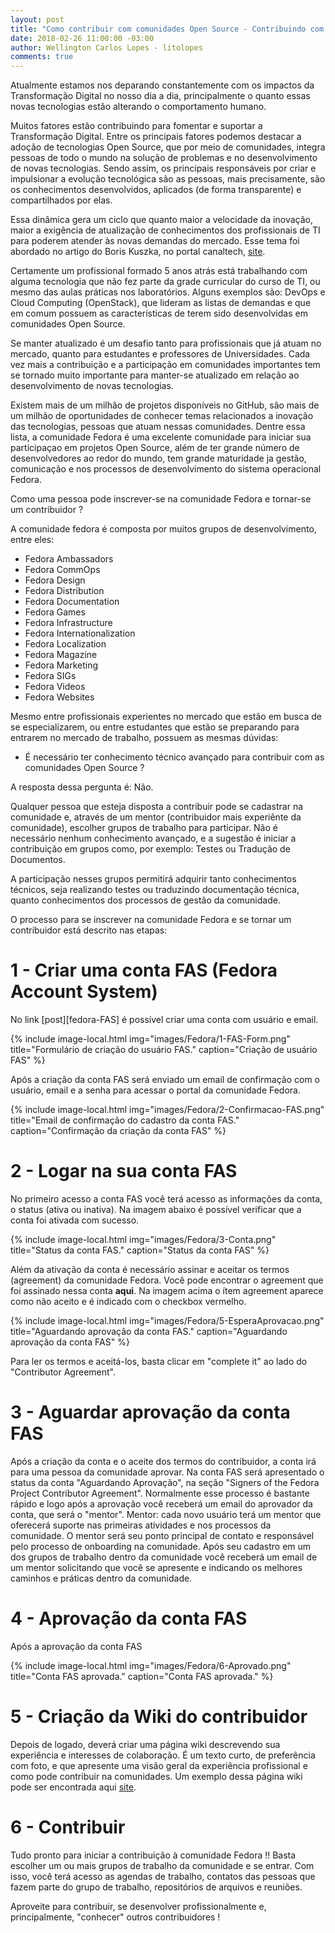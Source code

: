 ```yaml
---
layout: post
title: "Como contribuir com comunidades Open Source - Contribuindo com o Fedora"
date: 2018-02-26 11:00:00 -03:00
author: Wellington Carlos Lopes - litolopes
comments: true
---
```


Atualmente estamos nos deparando constantemente com os impactos da Transformação Digital no nosso dia a dia, principalmente o quanto essas novas tecnologias estão alterando o comportamento humano.

Muitos fatores estão contribuindo para fomentar e suportar a Transformação Digital. Entre os principais fatores podemos destacar a adoção de tecnologias Open Source, que por meio de comunidades, integra pessoas de todo o mundo na solução de problemas e no desenvolvimento de novas tecnologias. Sendo assim, os principais responsáveis por criar e impulsionar a evolução tecnológica são as pessoas, mais precisamente, são os conhecimentos desenvolvidos, aplicados (de forma transparente) e compartilhados por elas.

Essa dinâmica gera um ciclo que quanto maior a velocidade da inovação, maior a exigência de atualização de conhecimentos dos profissionais de TI para poderem atender às novas demandas do mercado. Esse tema foi abordado no artigo do Boris Kuszka, no portal canaltech, [site][o-futuro-sao-pessoas].

Certamente um profissional formado 5 anos atrás está trabalhando com alguma tecnologia que não fez parte da grade curricular do curso de TI, ou mesmo das aulas práticas nos laboratórios. Alguns exemplos são: DevOps e Cloud Computing (OpenStack), que lideram as listas de demandas e que em comum possuem as características de terem sido desenvolvidas em comunidades Open Source.

Se manter atualizado é um desafio tanto para profissionais que já atuam no mercado, quanto para estudantes e professores de Universidades. Cada vez mais a contribuição e a participação em comunidades importantes tem se tornado muito importante para manter-se atualizado em relação ao desenvolvimento de novas tecnologias. 

Existem mais de um milhão de projetos disponíveis no GitHub, são mais de um milhão de oportunidades de conhecer temas relacionados a inovação das tecnologias, pessoas que atuam nessas comunidades.  Dentre essa lista, a comunidade Fedora é uma excelente comunidade para iniciar sua participaçao em projetos Open Source, além de ter grande número de desenvolvedores ao redor do mundo, tem grande maturidade ja gestão, comunicação e nos processos de desenvolvimento do sistema operacional Fedora.

Como uma pessoa pode inscrever-se na comunidade Fedora e tornar-se um contribuidor ?

A comunidade fedora é composta por muitos grupos de desenvolvimento, entre eles:

* Fedora Ambassadors
* Fedora CommOps
* Fedora Design
* Fedora Distribution
* Fedora Documentation
* Fedora Games
* Fedora Infrastructure
* Fedora Internationalization
* Fedora Localization
* Fedora Magazine
* Fedora Marketing
* Fedora SIGs
* Fedora Videos
* Fedora Websites

Mesmo entre profissionais experientes no mercado que estão em busca de se especializarem, ou entre estudantes que estão se preparando para entrarem no mercado de trabalho, possuem as mesmas dúvidas: 

- É necessário ter conhecimento técnico avançado para contribuir com as comunidades Open Source ? 

A resposta dessa pergunta é: Não. 

Qualquer pessoa que esteja disposta a contribuir pode se cadastrar na comunidade e, através de um mentor (contribuidor mais experiênte da comunidade), escolher grupos de trabalho para participar. Não é necessário nenhum conhecimento avançado, e a sugestão é iniciar a contribuição em grupos como, por exemplo: Testes ou Tradução de Documentos.

A participação nesses grupos permitirá adquirir tanto conhecimentos técnicos, seja realizando testes ou traduzindo documentação técnica, quanto conhecimentos dos processos de gestão da comunidade. 

O processo para se inscrever na comunidade Fedora e se tornar um contribuidor está descrito nas etapas:

# 1 - Criar uma conta FAS (Fedora Account System)

No link [post][fedora-FAS] é possível criar uma conta com usuário e email.

{% include image-local.html
        img="images/Fedora/1-FAS-Form.png"
        title="Formulário de criação do usuário FAS."
        caption="Criação de usuário FAS" %}

Após a criação da conta FAS será enviado um email de confirmação com o usuário, email e a senha para acessar o portal da comunidade Fedora. 

{% include image-local.html
        img="images/Fedora/2-Confirmacao-FAS.png"
        title="Email de confirmação do cadastro da conta FAS."
        caption="Confirmação da criação da conta FAS" %}


# 2 - Logar na sua conta FAS

No primeiro acesso a conta FAS você terá acesso as informações da conta, o status (ativa ou inativa). Na imagem abaixo é possível verificar que a conta foi ativada com sucesso. 

{% include image-local.html
        img="images/Fedora/3-Conta.png"
        title="Status da conta FAS."
        caption="Status da conta FAS" %}

Além da ativação da conta é necessário assinar e aceitar os termos (agreement) da comunidade Fedora.  Você pode encontrar o agreement que foi assinado nessa conta **aqui**.  Na imagem acima o ítem agreement aparece como não aceito e é indicado com o checkbox vermelho. 

{% include image-local.html
        img="images/Fedora/5-EsperaAprovacao.png"
        title="Aguardando aprovação da conta FAS."
        caption="Aguardando aprovação da conta FAS" %}

Para ler os termos e aceitá-los, basta clicar em "complete it" ao lado do "Contributor Agreement".

# 3 - Aguardar aprovação da conta FAS

Após a criação da conta e o aceite dos termos do contribuidor, a conta irá para uma pessoa da comunidade aprovar. Na conta FAS será apresentado o status da conta "Aguardando Aprovação", na seção "Signers of the Fedora Project Contributor Agreement". Normalmente esse processo é bastante rápido e logo após a aprovação você receberá um email do aprovador da conta, que será o "mentor". 
Mentor: cada novo usuário terá um mentor que oferecerá suporte nas primeiras atividades e nos processos da comunidade. O mentor será seu ponto principal de contato e responsável pelo processo de onboarding na comunidade. Após seu cadastro em um dos grupos de trabalho dentro da comunidade você receberá um email de um mentor solicitando que você se apresente e indicando os melhores caminhos e práticas dentro da comunidade.
 

# 4 - Aprovação da conta FAS

Após a aprovação da conta FAS 

{% include image-local.html
        img="images/Fedora/6-Aprovado.png"
        title="Conta FAS aprovada."
        caption="Conta FAS aprovada." %}

# 5 - Criação da Wiki do contribuidor

Depois de logado, deverá criar uma página wiki descrevendo sua experiência e interesses de colaboração. É um texto curto, de preferência com foto, e que apresente uma visão geral da experiência profissional e como pode contribuir na comunidades. 
Um exemplo dessa página wiki pode ser encontrada aqui [site][wiki-fedora-wellington].


# 6 - Contribuir 

Tudo pronto para iniciar a contribuição à comunidade Fedora !! Basta escolher um ou mais grupos de trabalho da comunidade e se entrar. Com isso, você terá acesso as agendas de trabalho, contatos das pessoas que fazem parte do grupo de trabalho, repositórios de arquivos e reuniões. 

Aproveite para contribuir, se desenvolver profissionalmente e, principalmente, "conhecer" outros contribuidores ! 




[fedora-project]: https://fedoraproject.org/wiki/Fedora_Project_Wiki
[wiki-fedora-wellington]: https://fedoraproject.org/wiki/User:Wlopes
[o-futuro-sao-pessoas]: https://canaltech.com.br/mercado/o-futuro-da-tecnologia-sao-as-pessoas/
